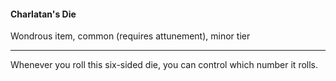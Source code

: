 #### Charlatan's Die

Wondrous item, common (requires attunement), minor tier

---

Whenever you roll this six-sided die, you can control which number it rolls.